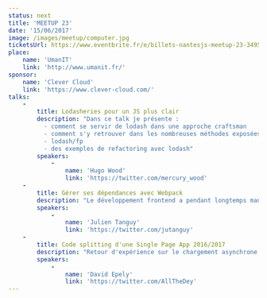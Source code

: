 ```yaml
---
status: next
title: 'MEETUP 23'
date: '15/06/2017'
image: /images/meetup/computer.jpg
ticketsUrl: https://www.eventbrite.fr/e/billets-nantesjs-meetup-23-34950562072
place:
    name: 'UmanIT'
    link: 'http://www.umanit.fr/'
sponsor:
    name: 'Clever Cloud'
    link: 'https://www.clever-cloud.com/'
talks:
    -
        title: Lodasheries pour un JS plus clair
        description: "Dans ce talk je présente :
          - comment se servir de lodash dans une approche craftsman
          - comment s'y retrouver dans les nombreuses méthodes exposées par lodash
          - lodash/fp
          - des exemples de refactoring avec lodash"
        speakers:
            -
                name: 'Hugo Wood'
                link: 'https://twitter.com/mercury_wood'
    -
        title: Gérer ses dépendances avec Webpack
        description: "Le développement frontend a pendant longtemps manqué un système de packaging afin d'éviter de devoir trier manuellement les balises en tenant compte des dépendances. Browserify a été un premier pas dans cette direction, en gérant les dépendances entre fichiers js. Webpack est un peu un browserify on steroids, qui fait le même job et bien plus encore. Avec la prépondérance des frameworks frontend comme React, Angular ou Vue.js, nous verrons pourquoi il peut être intéressant de tout importer dans ses fichiers JS, et comment configurer webpack pour le faire."
        speakers:
            -
                name: 'Julien Tanguy'
                link: 'https://twitter.com/jutanguy'
    -
        title: Code splitting d'une Single Page App 2016/2017
        description: "Retour d'expérience sur le chargement asynchrone des modules d'une application reactjs."
        speakers:
            -
                name: 'David Epely'
                link: 'https://twitter.com/AllTheDey'
---
```

